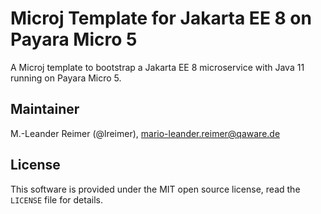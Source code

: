 # Microj Template for Jakarta EE 8 on Payara Micro 5

A Microj template to bootstrap a Jakarta EE 8 microservice with Java 11 running on Payara Micro 5.

## Maintainer

M.-Leander Reimer (@lreimer), <mario-leander.reimer@qaware.de>

## License

This software is provided under the MIT open source license, read the `LICENSE`
file for details.
